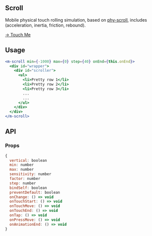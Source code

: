 ## Scroll

Mobile physical touch rolling simulation, based on [phy-scroll](https://github.com/Tencent/omi/tree/master/packages/phy-scroll), includes (acceleration, inertia, friction, rebound).

[→ Touch Me](https://tencent.github.io/omi/packages/omim/demos/scroll/index.html)

## Usage

```jsx
<m-scroll min={-1000} max={0} step={40} onEnd={this.onEnd}>
  <div id="wrapper">
    <div id="scroller">
      <ul>
        <li>Pretty row 1</li>
        <li>Pretty row 2</li>
        <li>Pretty row 3</li>
        ...
        ...
      </ul>
    </div>
  </div>
</m-scroll>
```

## API

### Props

```jsx
{
  vertical: boolean
  min: number
  max: number
  sensitivity: number
  factor: number
  step: number
  bindSelf: boolean
  preventDefault: boolean
  onChange: () => void
  onTouchStart: () => void
  onTouchMove: () => void
  onTouchEnd: () => void
  onTap: () => void
  onPressMove: () => void
  onAnimationEnd: () => void
}
```

 